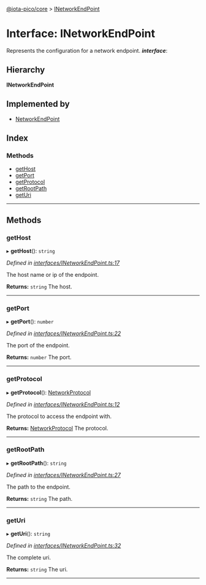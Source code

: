[@iota-pico/core](../README.md) > [INetworkEndPoint](../interfaces/inetworkendpoint.md)

# Interface: INetworkEndPoint

Represents the configuration for a network endpoint.
*__interface__*: 

## Hierarchy

**INetworkEndPoint**

## Implemented by

* [NetworkEndPoint](../classes/networkendpoint.md)

## Index

### Methods

* [getHost](inetworkendpoint.md#gethost)
* [getPort](inetworkendpoint.md#getport)
* [getProtocol](inetworkendpoint.md#getprotocol)
* [getRootPath](inetworkendpoint.md#getrootpath)
* [getUri](inetworkendpoint.md#geturi)

---

## Methods

<a id="gethost"></a>

###  getHost

▸ **getHost**(): `string`

*Defined in [interfaces/INetworkEndPoint.ts:17](https://github.com/iota-pico/core/blob/36f6f34/src/interfaces/INetworkEndPoint.ts#L17)*

The host name or ip of the endpoint.

**Returns:** `string`
The host.

___
<a id="getport"></a>

###  getPort

▸ **getPort**(): `number`

*Defined in [interfaces/INetworkEndPoint.ts:22](https://github.com/iota-pico/core/blob/36f6f34/src/interfaces/INetworkEndPoint.ts#L22)*

The port of the endpoint.

**Returns:** `number`
The port.

___
<a id="getprotocol"></a>

###  getProtocol

▸ **getProtocol**(): [NetworkProtocol](../#networkprotocol)

*Defined in [interfaces/INetworkEndPoint.ts:12](https://github.com/iota-pico/core/blob/36f6f34/src/interfaces/INetworkEndPoint.ts#L12)*

The protocol to access the endpoint with.

**Returns:** [NetworkProtocol](../#networkprotocol)
The protocol.

___
<a id="getrootpath"></a>

###  getRootPath

▸ **getRootPath**(): `string`

*Defined in [interfaces/INetworkEndPoint.ts:27](https://github.com/iota-pico/core/blob/36f6f34/src/interfaces/INetworkEndPoint.ts#L27)*

The path to the endpoint.

**Returns:** `string`
The path.

___
<a id="geturi"></a>

###  getUri

▸ **getUri**(): `string`

*Defined in [interfaces/INetworkEndPoint.ts:32](https://github.com/iota-pico/core/blob/36f6f34/src/interfaces/INetworkEndPoint.ts#L32)*

The complete uri.

**Returns:** `string`
The uri.

___

